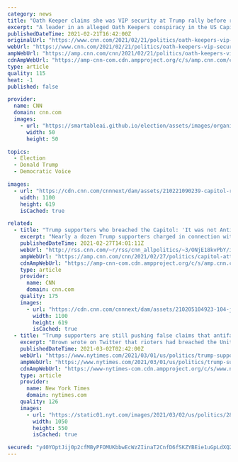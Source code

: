 ```yaml
---
category: news
title: "Oath Keeper claims she was VIP security at Trump rally before riot and says she met with Secret Service agents"
excerpt: "A leader in an alleged Oath Keepers conspiracy in the US Capitol insurrection claims she was given a VIP pass to the pro-Trump rally on January 6, had met with Secret Service agents and was providing security for legislators and others,"
publishedDateTime: 2021-02-21T16:42:00Z
originalUrl: "https://www.cnn.com/2021/02/21/politics/oath-keepers-vip-security-capitol-riot/index.html"
webUrl: "https://www.cnn.com/2021/02/21/politics/oath-keepers-vip-security-capitol-riot/index.html"
ampWebUrl: "https://amp.cnn.com/cnn/2021/02/21/politics/oath-keepers-vip-security-capitol-riot/index.html"
cdnAmpWebUrl: "https://amp-cnn-com.cdn.ampproject.org/c/s/amp.cnn.com/cnn/2021/02/21/politics/oath-keepers-vip-security-capitol-riot/index.html"
type: article
quality: 115
heat: -1
published: false

provider:
  name: CNN
  domain: cnn.com
  images:
    - url: "https://smartableai.github.io/election/assets/images/organizations/cnn.com-50x50.jpg"
      width: 50
      height: 50

topics:
  - Election
  - Donald Trump
  - Democratic Voice

images:
  - url: "https://cdn.cnn.com/cnnnext/dam/assets/210221090239-capitol-riots-210106-file-super-tease.jpg"
    width: 1100
    height: 619
    isCached: true

related:
  - title: "Trump supporters who breached the Capitol: 'It was not Antifa'"
    excerpt: "Nearly a dozen Trump supporters charged in connection with the US Capitol insurrection have said that Antifa and other left-wing groups weren't involved in the attack, debunking a false-flag conspiracy theory that is gaining popularity in the pro-Trump orbit.\n    \n"
    publishedDateTime: 2021-02-27T14:01:11Z
    webUrl: "http://rss.cnn.com/~r/rss/cnn_allpolitics/~3/ONjE18kvPbY/index.html"
    ampWebUrl: "https://amp.cnn.com/cnn/2021/02/27/politics/capitol-attack-trump-supporters-not-antifa/index.html"
    cdnAmpWebUrl: "https://amp-cnn-com.cdn.ampproject.org/c/s/amp.cnn.com/cnn/2021/02/27/politics/capitol-attack-trump-supporters-not-antifa/index.html"
    type: article
    provider:
      name: CNN
      domain: cnn.com
    quality: 175
    images:
      - url: "https://cdn.cnn.com/cnnnext/dam/assets/210205104923-104-january-6-capitol-riots-super-tease.jpg"
        width: 1100
        height: 619
        isCached: true
  - title: "Trump supporters are still pushing false claims that antifa was behind the Capitol riot."
    excerpt: "Brown wrote on Twitter that rioters had breached the United States Capitol — and immediately speculated about who was really to blame. “Antifa or BLM or other insurgents could be doing it disguised as Trump supporters,"
    publishedDateTime: 2021-03-02T02:42:00Z
    webUrl: "https://www.nytimes.com/2021/03/01/us/politics/trump-supporters-are-still-pushing-false-claims-that-antifa-was-behind-the-capitol-riot.html"
    ampWebUrl: "https://www.nytimes.com/2021/03/01/us/politics/trump-supporters-are-still-pushing-false-claims-that-antifa-was-behind-the-capitol-riot.amp.html"
    cdnAmpWebUrl: "https://www-nytimes-com.cdn.ampproject.org/c/s/www.nytimes.com/2021/03/01/us/politics/trump-supporters-are-still-pushing-false-claims-that-antifa-was-behind-the-capitol-riot.amp.html"
    type: article
    provider:
      name: New York Times
      domain: nytimes.com
    quality: 126
    images:
      - url: "https://static01.nyt.com/images/2021/03/02/us/politics/28antifa-lie-promo/28antifa-lie-promo-facebookJumbo.jpg"
        width: 1050
        height: 550
        isCached: true

secured: "y40YOptJij0p2cfMByPFOMUKbbwEcWzZIinaT2CnfD6fSKZYBEie1uGpLdXQ2fJQ7yodS16Ben7udaey8bNkqMOqQRh+E9TceVe0rUm9mBeGb2Qjb0P6VUpeT4yojdswLl39meTmrHACG+YhBgHPxeMXAFjsHGRp8D+vHi+9AZ0Q3IhExJ9ymPaKhE8ZzdAU6KyRDa0glTfHHSP/TYNPkyHkx7n2C5sOiQclZNLmMzBrFBGuaJU4S/rHD0P1m3DRmlUW6BeRQYo3TaBbmNWp3sCAWNbySWBO5a2aYPJ/7sQpGbTXZHLVrI1N4SUBX5f7Dyf2kwkRlig+402YMXHDGYzTBcGnPzd4c3R33Kv1TGw=;oGvrmUWCvNCGtyOKJpHlsQ=="
---
```


